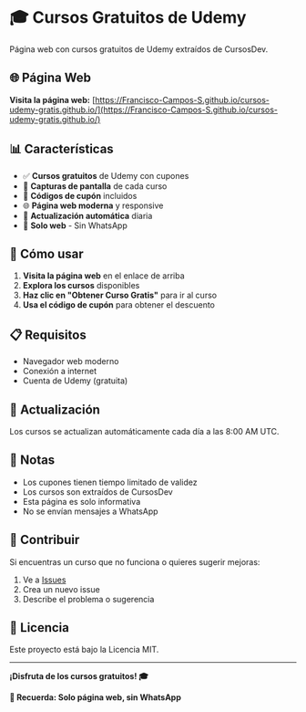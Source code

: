 # 🎓 Cursos Gratuitos de Udemy

Página web con cursos gratuitos de Udemy extraídos de CursosDev.

## 🌐 Página Web

**Visita la página web:** [https://Francisco-Campos-S.github.io/cursos-udemy-gratis.github.io/](https://Francisco-Campos-S.github.io/cursos-udemy-gratis.github.io/)

## 📊 Características

- ✅ **Cursos gratuitos** de Udemy con cupones
- 📸 **Capturas de pantalla** de cada curso
- 🎫 **Códigos de cupón** incluidos
- 🌐 **Página web moderna** y responsive
- 🤖 **Actualización automática** diaria
- 📱 **Solo web** - Sin WhatsApp

## 🚀 Cómo usar

1. **Visita la página web** en el enlace de arriba
2. **Explora los cursos** disponibles
3. **Haz clic en "Obtener Curso Gratis"** para ir al curso
4. **Usa el código de cupón** para obtener el descuento

## 📋 Requisitos

- Navegador web moderno
- Conexión a internet
- Cuenta de Udemy (gratuita)

## 🔄 Actualización

Los cursos se actualizan automáticamente cada día a las 8:00 AM UTC.

## 📝 Notas

- Los cupones tienen tiempo limitado de validez
- Los cursos son extraídos de CursosDev
- Esta página es solo informativa
- No se envían mensajes a WhatsApp

## 🤝 Contribuir

Si encuentras un curso que no funciona o quieres sugerir mejoras:

1. Ve a [Issues](https://github.com/Francisco-Campos-S/cursos-udemy-gratis.github.io/issues)
2. Crea un nuevo issue
3. Describe el problema o sugerencia

## 📄 Licencia

Este proyecto está bajo la Licencia MIT.

---

**¡Disfruta de los cursos gratuitos! 🎓**

**📱 Recuerda: Solo página web, sin WhatsApp**
